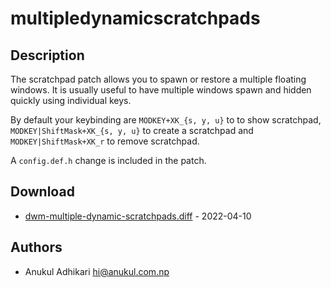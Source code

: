 multipledynamicscratchpads
==========================

Description
-----------
The scratchpad patch allows you to spawn or restore a multiple floating windows.
It is usually useful to have multiple windows spawn and hidden quickly using individual keys.

By default your keybinding are `MODKEY+XK_{s, y, u}` to to show scratchpad,
`MODKEY|ShiftMask+XK_{s, y, u}` to create a scratchpad and
`MODKEY|ShiftMask+XK_r` to remove scratchpad.

A `config.def.h` change is included in the patch.

Download
--------
* [dwm-multiple-dynamic-scratchpads.diff](dwm-multiple-dynamic-scratchpads.diff) - 2022-04-10

Authors
-------
* Anukul Adhikari <hi@anukul.com.np>
